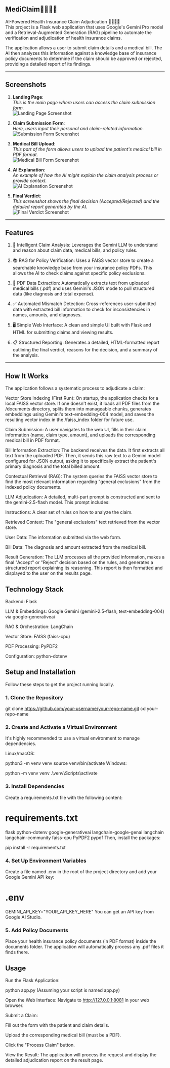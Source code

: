 ## MediClaim🧑‍⚕️📄✨ <br>
 AI-Powered Health Insurance Claim Adjudication 🧑‍⚕️📄✨ <br>
This project is a Flask web application that uses Google's Gemini Pro model and a Retrieval-Augmented Generation (RAG) pipeline to automate the verification and adjudication of health insurance claims.

The application allows a user to submit claim details and a medical bill. The AI then analyzes this information against a knowledge base of insurance policy documents to determine if the claim should be approved or rejected, providing a detailed report of its findings.

***

 ## Screenshots

1.  **Landing Page**: <br>
    *This is the main page where users can access the claim submission form.* <br>
    ![Landing Page Screenshot](https://github.com/AnuragSinghDhami/MediAI/blob/main/static/photo1.png)
    

2.  **Claim Submission Form**: <br>
    *Here, users input their personal and claim-related information.* <br>
    ![Submission Form Screenshot](https://github.com/AnuragSinghDhami/MediAI/blob/main/static/photo2.png)
    

3.  **Medical Bill Upload**: <br>
    *This part of the form allows users to upload the patient's medical bill in PDF format.* <br>
    ![Medical Bill Form Screenshot](https://github.com/AnuragSinghDhami/MediAI/blob/main/static/photo3.png)
    

4.  **AI Explanation**: <br>
    *An example of how the AI might explain the claim analysis process or provide context.* <br>
    ![AI Explanation Screenshot](https://github.com/AnuragSinghDhami/MediAI/blob/main/static/photo4.png)
    
5.  **Final Verdict**: <br>
    *This screenshot shows the final decision (Accepted/Rejected) and the detailed report generated by the AI.* <br>
    ![Final Verdict Screenshot](https://github.com/AnuragSinghDhami/MediAI/blob/main/static/photo5.PNG)
    

***

## Features
1. 🤖 Intelligent Claim Analysis: Leverages the Gemini LLM to understand and reason about claim data, medical bills, and policy rules.

2. 📚 RAG for Policy Verification: Uses a FAISS vector store to create a searchable knowledge base from your insurance policy PDFs. This allows the AI to check claims against specific policy exclusions.

3. 📄 PDF Data Extraction: Automatically extracts text from uploaded medical bills (.pdf) and uses Gemini's JSON mode to pull structured data (like diagnosis and total expense).

4. ✅ Automated Mismatch Detection: Cross-references user-submitted data with extracted bill information to check for inconsistencies in names, amounts, and diagnoses.

5. 🖥️ Simple Web Interface: A clean and simple UI built with Flask and HTML for submitting claims and viewing results.

6. 📋 Structured Reporting: Generates a detailed, HTML-formatted report outlining the final verdict, reasons for the decision, and a summary of the analysis.

***

## How It Works
The application follows a systematic process to adjudicate a claim:

Vector Store Indexing (First Run): On startup, the application checks for a local FAISS vector store. If one doesn't exist, it loads all PDF files from the /documents directory, splits them into manageable chunks, generates embeddings using Gemini's text-embedding-004 model, and saves the resulting vector index in the /faiss_index folder for future use.

Claim Submission: A user navigates to the web UI, fills in their claim information (name, claim type, amount), and uploads the corresponding medical bill in PDF format.

Bill Information Extraction: The backend receives the data. It first extracts all text from the uploaded PDF. Then, it sends this raw text to a Gemini model configured for JSON output, asking it to specifically extract the patient's primary diagnosis and the total billed amount.

Contextual Retrieval (RAG): The system queries the FAISS vector store to find the most relevant information regarding "general exclusions" from the indexed policy documents.

LLM Adjudication: A detailed, multi-part prompt is constructed and sent to the gemini-2.5-flash model. This prompt includes:

Instructions: A clear set of rules on how to analyze the claim.

Retrieved Context: The "general exclusions" text retrieved from the vector store.

User Data: The information submitted via the web form.

Bill Data: The diagnosis and amount extracted from the medical bill.

Result Generation: The LLM processes all the provided information, makes a final "Accept" or "Reject" decision based on the rules, and generates a structured report explaining its reasoning. This report is then formatted and displayed to the user on the results page.

## Technology Stack
Backend: Flask

LLM & Embeddings: Google Gemini (gemini-2.5-flash, text-embedding-004) via google-generativeai

RAG & Orchestration: LangChain

Vector Store: FAISS (faiss-cpu)

PDF Processing: PyPDF2

Configuration: python-dotenv

## Setup and Installation
Follow these steps to get the project running locally.

### 1. Clone the Repository


git clone https://github.com/your-username/your-repo-name.git
cd your-repo-name
### 2. Create and Activate a Virtual Environment
It's highly recommended to use a virtual environment to manage dependencies.

Linux/macOS:



python3 -m venv venv
source venv/bin/activate
Windows:



python -m venv venv
.\venv\Scripts\activate
### 3. Install Dependencies
Create a requirements.txt file with the following content:



# requirements.txt
flask
python-dotenv
google-generativeai
langchain-google-genai
langchain
langchain-community
faiss-cpu
PyPDF2
pypdf
Then, install the packages:



pip install -r requirements.txt
### 4. Set Up Environment Variables
Create a file named .env in the root of the project directory and add your Google Gemini API key:


# .env
GEMINI_API_KEY="YOUR_API_KEY_HERE"
You can get an API key from Google AI Studio.

### 5. Add Policy Documents
Place your health insurance policy documents (in PDF format) inside the documents folder. The application will automatically process any .pdf files it finds there.

## Usage
Run the Flask Application:



python app.py
(Assuming your script is named app.py)

Open the Web Interface:
Navigate to http://127.0.0.1:8081 in your web browser.

Submit a Claim:

Fill out the form with the patient and claim details.

Upload the corresponding medical bill (must be a PDF).

Click the "Process Claim" button.

View the Result:
The application will process the request and display the detailed adjudication report on the result page.

